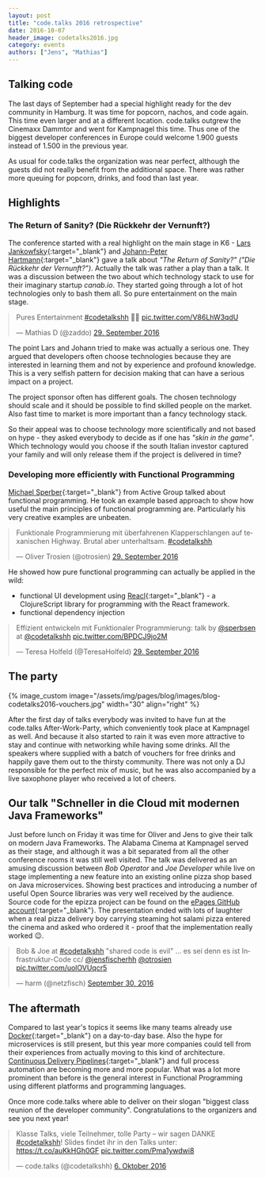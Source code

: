 ```yaml
---
layout: post
title: "code.talks 2016 retrospective"
date: 2016-10-07
header_image: codetalks2016.jpg
category: events
authors: ["Jens", "Mathias"]
---
```


<style>
.twitter-tweet {
  margin: auto;
}
</style>

## Talking code

The last days of September had a special highlight ready for the dev community in Hamburg.
It was time for popcorn, nachos, and code again.
This time even larger and at a different location.
code.talks outgrew the Cinemaxx Dammtor and went for Kampnagel this time.
Thus one of the biggest developer conferences in Europe could welcome 1.900 guests instead of 1.500 in the previous year.

As usual for code.talks the organization was near perfect, although the guests did not really benefit from the additional space.
There was rather more queuing for popcorn, drinks, and food than last year.

## Highlights

### The Return of Sanity? (Die Rückkehr der Vernunft?)

The conference started with a real highlight on the main stage in K6 - [Lars Jankowfsky](https://twitter.com/dodgeris){:target="_blank"} and [Johann-Peter Hartmann](https://twitter.com/Johannhartmann){:target="_blank"} gave a talk about *"The Return of Sanity?" ("Die Rückkehr der Vernunft?")*.
Actually the talk was rather a play than a talk.
It was a discussion between the two about which technology stack to use for their imaginary startup *canab.io*.
They started going through a lot of hot technologies only to bash them all.
So pure entertainment on the main stage.

<blockquote class="twitter-tweet" data-lang="de"><p lang="en" dir="ltr">Pures Entertainment <a href="https://twitter.com/hashtag/codetalkshh?src=hash">#codetalkshh</a> 🚀💯 <a href="https://t.co/V86LhW3qdU">pic.twitter.com/V86LhW3qdU</a></p>&mdash; Mathias D (@zaddo) <a href="https://twitter.com/zaddo/status/781407595202539521">29. September 2016</a></blockquote>
<script async src="//platform.twitter.com/widgets.js" charset="utf-8"></script>

The point Lars and Johann tried to make was actually a serious one.
They argued that developers often choose technologies because they are interested in learning them and not by experience and profound knowledge.
This is a very selfish pattern for decision making that can have a serious impact on a project.

The project sponsor often has different goals.
The chosen technology should scale and it should be possible to find skilled people on the market.
Also fast time to market is more important than a fancy technology stack.

So their appeal was to choose technology more scientifically and not based on hype - they asked everybody to decide as if one has *"skin in the game"*.
Which technology would you choose if the south Italian investor captured your family and will only release them if the project is delivered in time?

### Developing more efficiently with Functional Programming

[Michael Sperber](https://twitter.com/sperbsen){:target="_blank"} from Active Group talked about functional programming.
He took an example based approach to show how useful the main principles of functional programming are.
Particularly his very creative examples are unbeaten.

<blockquote class="twitter-tweet" data-lang="de"><p lang="de" dir="ltr">Funktionale Programmierung mit überfahrenen Klapperschlangen auf texanischen Highway. Brutal aber unterhaltsam. <a href="https://twitter.com/hashtag/codetalkshh?src=hash">#codetalkshh</a></p>&mdash; Oliver Trosien (@otrosien) <a href="https://twitter.com/otrosien/status/781449543292489728">29. September 2016</a></blockquote>
<script async src="//platform.twitter.com/widgets.js" charset="utf-8"></script>

He showed how pure functional programming can actually be applied in the wild:

- functional UI development using [Reacl](https://github.com/active-group/reacl){:target="_blank"} - a ClojureScript library for programming with the React framework.
- functional dependency injection

<blockquote class="twitter-tweet" data-lang="de"><p lang="de" dir="ltr">Effizient entwickeln mit Funktionaler Programmierung: talk by <a href="https://twitter.com/sperbsen">@sperbsen</a> at <a href="https://twitter.com/codetalkshh">@codetalkshh</a> <a href="https://t.co/BPDCJ9jo2M">pic.twitter.com/BPDCJ9jo2M</a></p>&mdash; Teresa Holfeld (@TeresaHolfeld) <a href="https://twitter.com/TeresaHolfeld/status/781433670452281344">29. September 2016</a></blockquote>
<script async src="//platform.twitter.com/widgets.js" charset="utf-8"></script>


## The party

{% image_custom image="/assets/img/pages/blog/images/blog-codetalks2016-vouchers.jpg" width="30" align="right" %}

After the first day of talks everybody was invited to have fun at the code.talks After-Work-Party, which conveniently took place at Kampnagel as well.
And because it also started to rain it was even more attractive to stay and continue with networking while having some drinks.
All the speakers where supplied with a batch of vouchers for free drinks and happily gave them out to the thirsty community.
There was not only a DJ responsible for the perfect mix of music, but he was also accompanied by a live saxophone player who received a lot of cheers.


## Our talk "Schneller in die Cloud mit modernen Java Frameworks"

Just before lunch on Friday it was time for Oliver and Jens to give their talk on modern Java Frameworks.
The Alabama Cinema at Kampnagel served as their stage, and although it was a bit separated from all the other conference rooms it was still well visited.
The talk was delivered as an amusing discussion between *Bob Operator* and *Joe Developer* while live on stage implementing a new feature into an existing online pizza shop based on Java microservices.
Showing best practices and introducing a number of useful Open Source libraries was very well received by the audience.
Source code for the epizza project can be found on the [ePages GitHub account](https://github.com/ePages-de/epizza){:target="_blank"}.
The presentation ended with lots of laughter when a real pizza delivery boy carrying steaming hot salami pizza entered the cinema and asked who ordered it - proof that the implementation really worked 😉.

<blockquote class="twitter-tweet" data-lang="en"><p lang="de" dir="ltr">Bob &amp; Joe at <a href="https://twitter.com/hashtag/codetalkshh?src=hash">#codetalkshh</a> &quot;shared code is evil&quot; ... es sei denn es ist Infrastruktur-Code cc/ <a href="https://twitter.com/jensfischerhh">@jensfischerhh</a> <a href="https://twitter.com/otrosien">@otrosien</a> <a href="https://t.co/uolOVUqcr5">pic.twitter.com/uolOVUqcr5</a></p>&mdash; harm (@netzfisch) <a href="https://twitter.com/netzfisch/status/781801508484616192">September 30, 2016</a></blockquote>
<script async src="//platform.twitter.com/widgets.js" charset="utf-8"></script>

## The aftermath

Compared to last year's topics it seems like many teams already use [Docker](https://www.docker.com/){:target="_blank"} on a day-to-day base.
Also the hype for microservices is still present, but this year more companies could tell from their experiences from actually moving to this kind of architecture.
[Continuous Delivery Pipelines](https://devops.com/2014/07/29/continuous-delivery-pipeline/){:target="_blank"} and full process automation are becoming more and more popular.
What was a lot more prominent than before is the general interest in Functional Programming using different platforms and programming languages.

Once more code.talks where able to deliver on their slogan "biggest class reunion of the developer community". Congratulations to the organizers and see you next year!

<blockquote class="twitter-tweet" data-lang="de"><p lang="de" dir="ltr">Klasse Talks, viele Teilnehmer, tolle Party – wir sagen DANKE <a href="https://twitter.com/hashtag/codetalkshh?src=hash">#codetalkshh</a>! Slides findet ihr in den Talks unter: <a href="https://t.co/auKkHGh0GF">https://t.co/auKkHGh0GF</a> <a href="https://t.co/Pma1ywdwi8">pic.twitter.com/Pma1ywdwi8</a></p>&mdash; code.talks (@codetalkshh) <a href="https://twitter.com/codetalkshh/status/783962346444169216">6. Oktober 2016</a></blockquote>
<script async src="//platform.twitter.com/widgets.js" charset="utf-8"></script>
